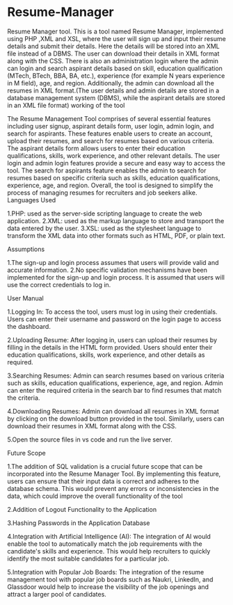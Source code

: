 # Resume-Manager
Resume Manager tool. 
This is a tool named Resume Manager, implemented using PHP ,XML and XSL, where the user will sign up and input their resume details and submit their details.
 Here the details will be stored into an XML file instead of a DBMS.
 The user can download their details in XML format along with the CSS. 
There is also an administration login where the admin can login and search aspirant details based on skill, education qualification (MTech, BTech, BBA, BA, etc.), experience (for example N years experience in M field), age, and region.
 Additionally, the admin can download all the resumes in XML format.(The user details and admin details are stored in a database management system (DBMS), while the aspirant details are stored in an XML file format)
working of the tool 

The Resume Management Tool comprises of several essential features including user signup, aspirant details form, user login, admin login, and search for aspirants. These features enable users to create an account, upload their resumes, and search for resumes based on various criteria. The aspirant details form allows users to enter their education qualifications, skills, work experience, and other relevant details. The user login and admin login features provide a secure and easy way to access the tool. The search for aspirants feature enables the admin to search for resumes based on specific criteria such as skills, education qualifications, experience, age, and region. Overall, the tool is designed to simplify the process of managing resumes for recruiters and job seekers alike. 
Languages Used 

1.PHP: used as the server-side scripting language to create the web application.
2.XML: used as the markup language to store and transport the data entered by the user.
3.XSL: used as the stylesheet language to transform the XML data into other formats such as HTML, PDF, or plain text.

Assumptions

1.The sign-up and login process assumes that users will provide valid and accurate information.
2.No specific validation mechanisms have been implemented for the sign-up and login process. It is assumed that users will use the correct credentials to log in.

User Manual

1.Logging In: To access the tool, users must log in using their credentials. Users can enter their username and password on the login page to access the dashboard.

2.Uploading Resume: After logging in, users can upload their resumes by filling in the details in the HTML form provided. Users should enter their education qualifications, skills, work experience, and other details as required.

3.Searching Resumes: Admin can search resumes based on various criteria such as skills, education qualifications, experience, age, and region. Admin can enter the required criteria in the search bar to find resumes that match the criteria.

4.Downloading Resumes: Admin can download all resumes in XML format by clicking on the download button provided in the tool. Similarly, users can download their resumes in XML format along with the CSS.

5.Open the source files in vs code and run the live server.

Future Scope

1.The addition of SQL validation is a crucial future scope that can be incorporated into the Resume Manager Tool. By implementing this feature, users can ensure that their input data is correct and adheres to the database schema. This would prevent any errors or inconsistencies in the data, which could improve the overall functionality of the tool

2.Addition of Logout Functionality to the Application

3.Hashing Passwords in the Application Database

4.Integration with Artificial Intelligence (AI): The integration of AI would enable the tool to automatically match the job requirements with the candidate's skills and experience. This would help recruiters to quickly identify the most suitable candidates for a particular job.

5.Integration with Popular Job Boards: The integration of the resume management tool with popular job boards such as Naukri, LinkedIn, and Glassdoor would help to increase the visibility of the job openings and attract a larger pool of candidates.
